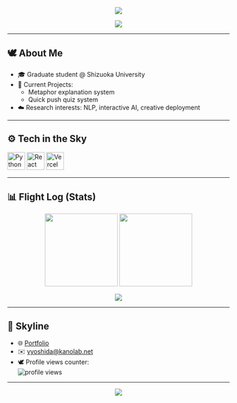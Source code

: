 <!-- ===================== バナー ===================== -->
<p align="center">
  <img src="https://capsule-render.vercel.app/api?type=waving&color=0:00c6ff,100:0072ff&height=180&section=header&text=Bravebird%20in%20the%20Sky%20🕊️&fontColor=ffffff&fontSize=35&fontAlignY=35"/>
</p>

<!-- ===================== タイピングアニメーション ===================== -->
<p align="center">
  <img src="https://readme-typing-svg.herokuapp.com?size=22&duration=3500&color=00C6FF&center=true&vCenter=true&width=600&lines=Grad+student+%40+Shizuoka+Univ;Flying+high+with+NLP+%26+ML;Metaphor+System+%7C+Quiz+System;Exploring+the+Open+Sky+of+AI"/>
</p>

---

## 🕊️ About Me
- 🎓 Graduate student @ Shizuoka University  
- 🔬 Current Projects:  
  - Metaphor explanation system  
  - Quick push quiz system  
- ☁️ Research interests: NLP, interactive AI, creative deployment

---

## ⚙️ Tech in the Sky
<p>
  <img src="https://cdn.jsdelivr.net/gh/devicons/devicon/icons/python/python-original.svg" height="40" alt="Python"/>
  <img src="https://cdn.jsdelivr.net/gh/devicons/devicon/icons/react/react-original.svg" height="40" alt="React"/>
  <img src="https://cdn.jsdelivr.net/gh/devicons/devicon/icons/vercel/vercel-original.svg" height="40" alt="Vercel"/>
</p>

---

## 📊 Flight Log (Stats)
<p align="center">
  <img src="https://github-readme-stats.vercel.app/api?username=bravebird0914&show_icons=true&theme=transparent&hide_border=true&title_color=00c6ff&icon_color=00c6ff" height="165"/>
  <img src="https://github-readme-streak-stats.herokuapp.com/?user=bravebird0914&theme=transparent&hide_border=true&ring=00c6ff&fire=00c6ff&currStreakLabel=00c6ff" height="165"/>
</p>

<p align="center">
  <img src="https://github-readme-activity-graph.vercel.app/graph?username=bravebird0914&bg_color=transparent&color=00c6ff&line=0072ff&point=ffffff&hide_border=true" />
</p>

---

## 🔗 Skyline
- 🌐 [Portfolio](https://bravebird-portfolio.vercel.app/)  
- ✉️ yyoshida@kanolab.net  
- 🕊️ Profile views counter:  
  <img src="https://komarev.com/ghpvc/?username=bravebird0914&style=flat&color=00c6ff" alt="profile views"/>

---

<!-- ===================== フッター ===================== -->
<p align="center">
  <img src="https://capsule-render.vercel.app/api?type=waving&color=0:0072ff,100:00c6ff&height=120&section=footer&text=Keep%20flying%20high%20with%20Bravebird%20🕊️&fontColor=ffffff&fontSize=20"/>
</p>
